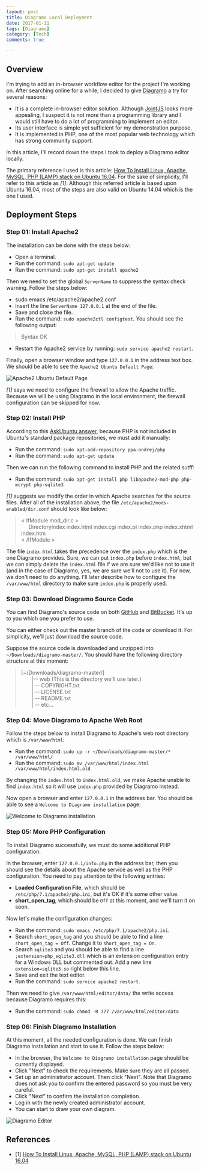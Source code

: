 ```yaml
---
layout: post
title: Diagramo Local Deployment
date: 2017-01-11
tags: [Diagramo]
category: [Tech]
comments: true

---
```


## Overview

I'm trying to add an in-browser workflow editor for the project I'm working on. After searching online for a while, I decided to give [Diagramo](http://diagramo.com/) a try for several reasons:

* It is a complete in-browser editor solution. Although [JointJS](http://www.jointjs.com/) looks more appealing, I suspect it is not more than a programming library and I would still have to do a lot of programming to implement an editor.
* Its user interface is simple yet sufficient for my demonstration purpose.
* It is implemented in PHP, one of the most popular web technology which has strong community support.

In this article, I'll record down the steps I took to deploy a Diagramo editor locally.

The primary reference I used is this article: [How To Install Linux, Apache, MySQL, PHP (LAMP) stack on Ubuntu 16.04](https://www.digitalocean.com/community/tutorials/how-to-install-linux-apache-mysql-php-lamp-stack-on-ubuntu-16-04). For the sake of simplicity, I'll refer to this article as _[1]_. Although this referred article is based upon Ubuntu 16.04, most of the steps are also valid on Ubuntu 14.04 which is the one I used.

## Deployment Steps

### Step 01: Install Apache2

The installation can be done with the steps below:

* Open a terminal.
* Run the command: ```sudo apt-get update```
* Run the command: ```sudo apt-get install apache2```

Then we need to set the global ```ServerName``` to suppress the syntax check warning. Follow the steps below:

* sudo emacs /etc/apache2/apache2.conf
* Insert the line ```ServerName 127.0.0.1``` at the end of the file.
* Save and close the file.
* Run the command: ```sudo apache2ctl configtest```. You should see the following output:

> Syntax OK

* Restart the Apache2 service by running: ```sudo service apache2 restart```.

Finally, open a browser window and type ```127.0.0.1``` in the address text box. We should be able to see the ```Apache2 Ubuntu Default Page```:

![Apache2 Ubuntu Default Page](http://assets.digitalocean.com/articles/how-to-install-lamp-ubuntu-16/small_apache_default.png)

_[1]_ says we need to configure the firewall to allow the Apache traffic. Because we will be using Diagramo in the local environment, the firewall configuration can be skipped for now.

### Step 02: Install PHP

According to this [AskUbuntu answer](http://askubuntu.com/a/715947), because PHP is not included in Ubuntu's standard package repositories, we must add it manually:

* Run the command: ```sudo apt-add-repository ppa:ondrej/php```
* Run the command: ```sudo apt-get update```

Then we can run the following command to install PHP and the related sutff:

* Run the command: ```sudo apt-get install php libapache2-mod-php php-mcrypt php-sqlite3```

_[1]_ suggests we modify the order in which Apache searches for the source files. After all of the installation above, the file ```/etc/apache2/mods-enabled/dir.conf``` should look like below:

> &lt; IfModule mod_dir.c &gt; <br />
> &nbsp;&nbsp;&nbsp;&nbsp; DirectoryIndex index.html index.cgi index.pl index.php index.xhtml index.htm <br />
> &lt; /IfModule &gt;

The file ```index.html``` takes the precedence over the ```index.php``` which is the one Diagramo provides. Sure, we can put ```index.php``` before ```index.html```, but we can simply delete the ```index.html``` file if we are sure we'd like not to use it (and in the case of Diagramo, yes, we are sure we'll not to use it). For now, we don't need to do anything. I'll later describe how to configure the ```/var/www/html``` directory to make sure ```index.php``` is properly used.

### Step 03: Download Diagramo Source Code

You can find Diagramo's source code on both [GitHub](https://github.com/alexgheorghiu/diagramo) and [BitBucket](https://bitbucket.org/scriptoid/diagramo/overview). It's up to you which one you prefer to use.

You can either check out the master branch of the code or download it. For simplicity, we'll just download the source code.

Suppose the source code is downloaded and unzipped into ```~/Downloads/diagramo-master/```. You should have the following directory structure at this moment:

> [~/Downloads/diagramo-master/]
> <br /> &nbsp; &nbsp; &nbsp; &nbsp;|-- web (This is the directory we'll use later.)
> <br /> &nbsp; &nbsp; &nbsp; &nbsp;| -- COPYRIGHT.txt
> <br /> &nbsp; &nbsp; &nbsp; &nbsp;| -- LICENSE.txt
> <br /> &nbsp; &nbsp; &nbsp; &nbsp;| -- README.txt
> <br /> &nbsp; &nbsp; &nbsp; &nbsp;| -- etc...

### Step 04: Move Diagramo to Apache Web Root

Follow the steps below to install Diagramo to Apache's web root directory which is ```/var/www/html```:

* Run the command: ```sudo cp -r ~/Downloads/diagramo-master/* /var/www/html/```
* Run the command: ```sudo mv /var/www/html/index.html /var/www/html/index.html.old```

By changing the ```index.html``` to ```index.html.old```, we make Apache unable to find ```index.html``` so it will use ```index.php``` provided by Diagramo instead.

Now open a browser and enter ```127.0.0.1``` in the address bar. You should be able to see a ```Welcome to Diagramo installation``` page:

![Welcome to Diagramo installation](https://raw.githubusercontent.com/yaobinwen/yaobinwen.github.io/master/images/posts/2017/01-11/diagramo-step1.png)

### Step 05: More PHP Configuration

To install Diagramo successfully, we must do some additional PHP configuration.

In the browser, enter ```127.0.0.1/info.php``` in the address bar, then you should see the details about the Apache service as well as the PHP configuration. You need to pay attention to the following entries:

* **Loaded Configuration File**, which should be ```/etc/php/7.1/apache2/php.ini```, but it's OK if it's some other value.
* **short_open_tag**, which should be ```Off``` at this moment, and we'll turn it on soon.

Now let's make the configuration changes:

* Run the command: ```sudo emacs /etc/php/7.1/apache2/php.ini```.
* Search ```short_open_tag``` and you should be able to find a line ```short_open_tag = Off```. Change it to ```short_open_tag = On```.
* Search ```sqlite3``` and you should be able to find a line ```;extension=php_sqlite3.dll``` which is an extension configuration entry for a Windows DLL but commented out. Add a new line ```extension=sqlite3.so``` right below this line.
* Save and exit the text editor.
* Run the command: ```sudo service apache2 restart```.

Then we need to give ```/var/www/html/editor/data/``` the write access because Diagramo requires this:

* Run the command: ```sudo chmod -R 777 /var/www/html/editor/data```

### Step 06: Finish Diagramo Installation

At this moment, all the needed configuration is done. We can finish Diagramo installation and start to use it. Follow the steps below:

* In the browser, the ```Welcome to Diagramo installation``` page should be currently displayed.
* Click "Next" to check the requirements. Make sure they are all passed.
* Set up an administrator account. Then click "Next". Note that Diagramo does not ask you to confirm the entered password so you must be very careful.
* Click "Next" to confirm the installation completion.
* Log in with the newly created administrator account.
* You can start to draw your own diagram.

![Diagramo Editor](https://raw.githubusercontent.com/yaobinwen/yaobinwen.github.io/master/images/posts/2017/01-11/diagramo-editor.png)

## References

* [1] [How To Install Linux, Apache, MySQL, PHP (LAMP) stack on Ubuntu 16.04](https://www.digitalocean.com/community/tutorials/how-to-install-linux-apache-mysql-php-lamp-stack-on-ubuntu-16-04)
